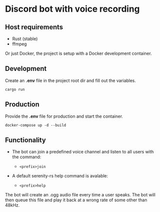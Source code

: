 # Discord bot with voice recording

## Host requirements
* Rust (stable)
* ffmpeg

Or just Docker, the project is setup with a Docker development container.


## Development
Create an **.env** file in the project root dir and fill out the variables.

`cargo run`

## Production
Provide the **.env** file for production and start the container.

`docker-compose up -d --build`


## Functionality
- The bot can join a predefined voice channel and listen to all users with the command:

    - `<prefix>join`

- A default serenity-rs help command is avalable:
    
    - `<prefix>help`


The bot will create an .ogg audio file every time a user speaks. The bot will then queue this file and play it back at a wrong rate of some other than 48kHz.